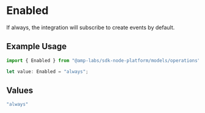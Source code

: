 # Enabled

If always, the integration will subscribe to create events by default.

## Example Usage

```typescript
import { Enabled } from "@amp-labs/sdk-node-platform/models/operations";

let value: Enabled = "always";
```

## Values

```typescript
"always"
```